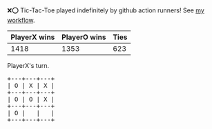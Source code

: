 :x::o: Tic-Tac-Toe played indefinitely by github action runners! See [my workflow](.github/workflows/play.yaml).

|PlayerX wins|PlayerO wins|Ties|
|-|-|-|
|1418|1353|623|

PlayerX's turn.

<pre>
+---+---+---+
| O | X | X |
+---+---+---+
| O | O | X |
+---+---+---+
| O |   |   |
+---+---+---+
</pre>